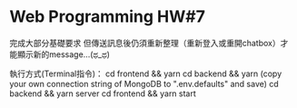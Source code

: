 # Web Programming HW#7
完成大部分基礎要求
但傳送訊息後仍須重新整理（重新登入或重開chatbox）才能顯示新的message...(ಥ_ಥ)

執行方式(Terminal指令)：
cd frontend && yarn
cd backend && yarn
(copy your own connection string of MongoDB to ".env.defaults" and save)
cd backend && yarn server
cd frontend && yarn start